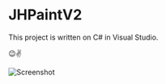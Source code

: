# JHPaintV2


This project is written on C# in Visual Studio.

😉✌️


![Screenshot](https://github.com/user-attachments/assets/043138f7-9a4b-4560-bca6-8a9e9ce8cd76)
